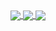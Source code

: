<a href="https://github-readme-stats-theta-henna.vercel.app/api?username=tsukasaroot&show_icons=true&theme=tokyonight&count_private=true&show_owner=true">
  <img align="center" src="(https://github-readme-stats.vercel.app/api?username=tsukasaroot&show_icons=true&theme=tokyonight&count_private=true&show_owner=true)" />
</a>
<a href="https://github-readme-stats-theta-henna.vercel.app//api/top-langs/?username=tsukasaroot&theme=tokyonight">
  <img align="center" src="(https://github-readme-stats.vercel.app/api/top-langs/?username=tsukasaroot&theme=tokyonight&count_private=true)" />
</a>
<a href="https://wakatime.com/@tsukasaroot">
  <img align="center" src="(https://github-readme-stats-theta-henna.vercel.app//api/wakatime?username=tsukasaroot&theme=tokyonight)" />
</a>
